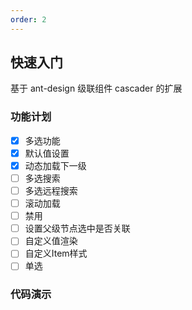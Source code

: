 ```yaml
---
order: 2
---
```


## 快速入门

基于 ant-design 级联组件 cascader 的扩展

### 功能计划

- [x] 多选功能
- [x] 默认值设置
- [x] 动态加载下一级
- [ ] 多选搜索
- [ ] 多选远程搜索
- [ ] 滚动加载
- [ ] 禁用
- [ ] 设置父级节点选中是否关联
- [ ] 自定义值渲染
- [ ] 自定义Item样式
- [ ] 单选

### 代码演示

<code 
  src="./demos/default.tsx" 
  title="基础用法" 
  desc="使用默认值，仅仅传入一个data属性">
</code>

<code 
  src="./demos/defaultValue.tsx" 
  title="默认展开值" 
  desc="通过使用value设置默认值">
</code>

<code src="./demos/asyncData.tsx">
</code>

<code src="./demos/searchData.tsx">
</code>


